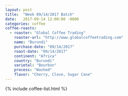 ```yaml
---
layout: post
title:  "Week 09/14/2017 Batch"
date:   2017-09-14 12:00:00 -0800
categories: coffee
coffee-roasts:
  - roaster: "Global Coffee Trading"
    roaster-url: "http://www.globalcoffeetrading.com"
    name: "Burundi"
    purchase-date: "09/14/2017"
    roast-date: "09/14/2017"
    continent: "Africa"
    country: "Burundi"
    varietal: "Bourbon"
    process: "Washed"
    flavor: "Cherry, Clove, Sugar Cane"
---
```


{% include coffee-list.html %}
